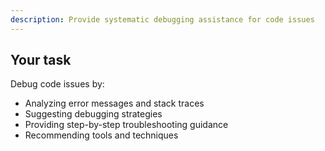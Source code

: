 ```yaml
---
description: Provide systematic debugging assistance for code issues
---
```


## Your task

Debug code issues by:
- Analyzing error messages and stack traces
- Suggesting debugging strategies
- Providing step-by-step troubleshooting guidance
- Recommending tools and techniques
